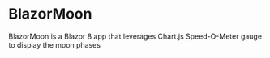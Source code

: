 # BlazorMoon
BlazorMoon is a Blazor 8 app that leverages Chart.js Speed-O-Meter gauge to display the moon phases
